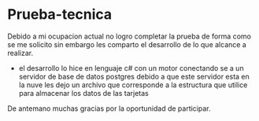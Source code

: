 # Prueba-tecnica

Debido a mi ocupacion actual no logro completar la prueba de forma como se me solicito sin embargo les comparto el desarrollo de lo que alcance a realizar.

+  el desarrollo lo hice en lenguaje c# con un motor conectando se a un servidor de base de datos postgres debido a que este servidor esta en la nuve les dejo un archivo que corresponde a la estructura que utilice para almacenar los datos de las tarjetas

De antemano muchas gracias por la oportunidad de participar.